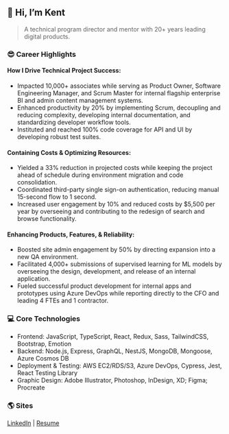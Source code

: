## **👋 Hi, I’m Kent**

> A technical program director and mentor with 20+ years leading digital products.

### 😎 Career Highlights

#### How I Drive Technical Project Success: 

- Impacted 10,000+ associates while serving as Product Owner, Software Engineering Manager, and Scrum Master for internal flagship enterprise BI and admin content management systems. 
- Enhanced productivity by 20% by implementing Scrum, decoupling and reducing complexity, developing internal documentation, and standardizing developer workflow tools.
- Instituted and reached 100% code coverage for API and UI by developing robust test suites.

#### Containing Costs & Optimizing Resources: 

- Yielded a 33% reduction in projected costs while keeping the project ahead of schedule during environment migration and code consolidation. 
- Coordinated third-party single sign-on authentication, reducing manual 15-second flow to 1 second.
- Increased user engagement by 10% and reduced costs by $5,500 per year by overseeing and contributing to the redesign of search and browse functionality.

#### Enhancing Products, Features, & Reliability: 

- Boosted site admin engagement by 50% by directing expansion into a new QA environment.
- Facilitated 4,000+ submissions of supervised learning for ML models by overseeing the design, development, and release of an internal application.
- Fueled successful product development for internal apps and prototypes using Azure DevOps while reporting directly to the CFO and leading 4 FTEs and 1 contractor. 

### 💻 Core Technologies

- Frontend: JavaScript, TypeScript, React, Redux, Sass, TailwindCSS, Bootstrap, Emotion
- Backend: Node.js, Express, GraphQL, NestJS, MongoDB, Mongoose, Azure Cosmos DB
- Deployment & Testing: AWS EC2/RDS/S3, Azure DevOps, Cypress, Jest, React Testing Library
- Graphic Design: Adobe Illustrator, Photoshop, InDesign, XD; Figma; Procreate

### 🌎 Sites

[LinkedIn](https://www.linkedin.com/in/theartofwarren/) | [Resume](https://www.kentwarren.dev)
